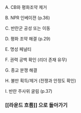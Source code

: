 
A. CB와 평화조약 제거


B. NPR 인베이젼 (p.36)

 
C. 반란군 공성 또는 이동


D. 평화 조약 해결 (p.29)


E. 명성 페널티


F. 권력 공백 확인 (리더 존재 유무)


G. 종교 분쟁 해결


H. 불만 획득/제거 (전쟁과 안정도 확인)


I. 반란 주사위 굴림 (p.37)


### [[라운드 흐름]] 으로 돌아가기

